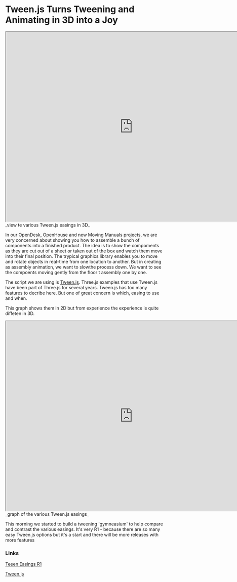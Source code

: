 Tween.js Turns Tweening and Animating in 3D into a Joy
===

<iframe src=http://jaanga.github.io/cookbook-threejs/functions/tweening/tween-easings/tween-easings-r1.html height=600 width=800 ></iframe>
_view te various Tween.js easings in 3D_

In our OpenDesk, OpenHouse and new Moving Manuals projects, we are very concerned about showing you how to assemble a bunch of components into a finished product.
The idea is to show the compoments as they are cut out of a sheet or taken out of the box and watch them move into their final position.
The trypical graphics library enables you to move and rotate objects in real-time from one location to another.
But in creating as assembly animation, we want to slowthe process down. We want to see the compoents moving gently from the floor t assembly one by one.

The script we are using is [Tween.js]( https://github.com/tweenjs/tween.js ). Three.js examples that use Tween.js have been part of Three.js for several years.
Tween.js has too many features to decribe here. But one of great concern is which, easing to use and when.

This graph shows them in 2D but from experience the experience is quite diffeten in 3D.

<iframe src=http://tweenjs.github.io/tween.js/examples/03_graphs.html height=600 width=800 ></iframe>
_graph of the various Tween.js easings_


This morning we started to build a tweening 'gymneasium' to help compare and contrast the various easings.
It's very R1 - because there are so many easy Tween.js options but it's a start and there will be more releases with more features

### Links

[Teeen Easings R1]( http://jaanga.github.io/cookbook-threejs/functions/tweening/tween-easings/tween-easings-r1.html  )

[Tween.js]( https://github.com/tweenjs/tween.js )



